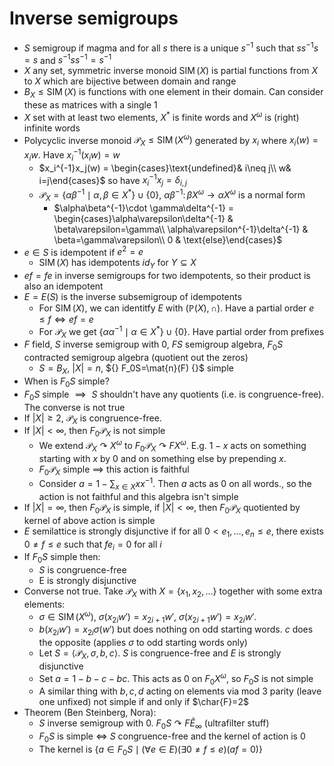 # Inverse semigroups
- $S$ semigroup if magma and for all $s$ there is a unique $s^{-1}$ such that $ss^{-1}s=s$ and $s^{-1}ss^{-1}=s^{-1}$
- $X$ any set, symmetric inverse monoid $\operatorname{SIM}(X)$ is partial functions from $X$ to $X$ which are bijective between domain and range
- $B_X\leq \operatorname{SIM}(X)$ is functions with one element in their domain. Can consider these as matrices with a single 1
- $X$ set with at least two elements, $X^*$ is finite words and $X^\omega$ is (right) infinite words
- Polycyclic inverse monoid $\mathcal{P}_X\leq\operatorname{SIM}(X^\omega)$ generated by $x_i$ where $x_i(w) = x_iw$. Have $x_i^{-1}(x_iw)= w$
    - $x_i^{-1}x_j(w) = \begin{cases}\text{undefined}& i\neq j\\ w& i=j\end{cases}$ so have $x_i^{-1}x_j = \delta_{i,j}$
    - $\mathcal{P}_X = \{\alpha\beta^{-1} \mid \alpha,\beta\in X^*\}\cup \{0\}$, $\alpha\beta^{-1}\colon \beta X^\omega\to \alpha X^\omega$ is a normal form
        - $\alpha\beta^{-1}\cdot \gamma\delta^{-1} = \begin{cases}\alpha\varepsilon\delta^{-1} & \beta\varepsilon=\gamma\\ \alpha\varepsilon^{-1}\delta^{-1} & \beta=\gamma\varepsilon\\ 0 & \text{else}\end{cases}$
- $e\in S$ is idempotent if $e^2=e$
    - $\operatorname{SIM}(X)$ has idempotents $id_Y$ for $Y\subseteq X$
- $ef = fe$ in inverse semigroups for two idempotents, so their product is also an idempotent
- $E=E(S)$ is the inverse subsemigroup of idempotents
    - For $\operatorname{SIM}(X)$, we can identitfy $E$ with $(\mathbb{P}(X), \cap)$. Have a partial order ${} e\leq f \iff ef=e {}$
    - For $\mathcal{P}_X$ we get $\{\alpha\alpha^{-1} \mid \alpha\in X^*\}\cup\{0\}$. Have partial order from prefixes
- $F$ field, $S$ inverse semigroup with $0$, $FS$ semigroup algebra, $F_0S$ contracted semigroup algebra (quotient out the zeros)
    - $S = B_X$, $|X|=n$, ${} F_0S=\mat{n}(F) {}$ simple
- When is $F_0S$ simple?
- $F_0S$ simple ${} \implies {}$ $S$ shouldn't have any quotients (i.e. is congruence-free). The converse is not true
- If $|X|\geq 2$, $\mathcal{P}_X$ is congruence-free.
- If $|X|<\infty$, then $F_0\mathcal{P}_X$ is not simple
    - We extend $\mathcal{P}_X \curvearrowright X^\omega$ to $F_0\mathcal{P}_X\curvearrowright FX^\omega$. E.g. $1-x$ acts on something starting with $x$ by $0$ and on something else by prepending $x$.
    - $F_0\mathcal{P}_X$ simple $\implies$ this action is faithful
    - Consider $a = 1-\sum_{x\in X}x x^{-1}$. Then $a$ acts as $0$ on all words., so the action is not faithful and this algebra isn't simple
- If $|X|=\infty$, then ${} F_0\mathcal{P}_X$ is simple, if $|X|<\infty$, then $F_0\mathcal{P}_X$ quotiented by kernel of above action is simple
- $E$ semilattice is strongly disjunctive if for all $0<e_1,\dots,e_n\leq e$, there exists $0\neq f\leq e$ such that $fe_i=0$ for all $i$
- If $F_0S$ simple then:
    - $S$ is congruence-free
    - E is strongly disjunctive
- Converse not true. Take $\mathcal{P}_X$ with $X=\{x_1,x_2,\dots\}$ together with some extra elements:
    - $\sigma\in \operatorname{SIM}(X^\omega)$, $\sigma(x_{2i}w')=x_{2i+1}w'$, $\sigma(x_{2i+1}w') = x_{2i}w'$.
    - $b(x_{2i}w') = x_{2i}\sigma(w')$ but does nothing on odd starting words. $c$ does the opposite (applies $\sigma$ to odd starting words only)
    - Let $S=\langle \mathcal{P}_X, \sigma, b, c \rangle$. $S$ is congruence-free and $E$ is strongly disjunctive
    - Set $a=1-b-c-bc$. This acts as 0 on $F_0X^\omega$, so $F_0S$ is not simple
    - A similar thing with $b,c,d$ acting on elements via mod 3 parity (leave one unfixed) not simple if and only if $\char{F}=2$
- Theorem (Ben Steinberg, Nora):
    - $S$ inverse semigroup with 0. $F_0S\curvearrowright F\widehat{E}_\infty$ (ultrafilter stuff)
    - $F_0S$ is simple $\iff$ $S$ congruence-free and the kernel of action is 0
    - The kernel is $\{a\in F_0S \mid (\forall e\in E)(\exists 0\neq f\leq e)(af=0)\}$